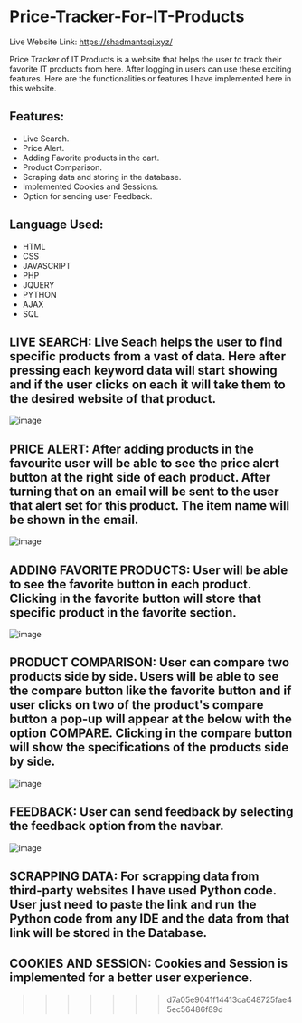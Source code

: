 # Price-Tracker-For-IT-Products

Live Website Link: https://shadmantaqi.xyz/

Price Tracker of IT Products is a website that helps the user to track their favorite IT products from here. After logging in users can use these exciting features. Here are the functionalities or features I have implemented here in this website.

## Features:
- Live Search.
- Price Alert.
- Adding Favorite products in the cart.
- Product Comparison.
- Scraping data and storing in the database.
- Implemented Cookies and Sessions.
- Option for sending user Feedback.
  
## Language Used:
- HTML
- CSS
- JAVASCRIPT
- PHP
- JQUERY
- PYTHON
- AJAX
- SQL
  
## LIVE SEARCH: Live Seach helps the user to find specific products from a vast of data. Here after pressing each keyword data will start showing and if the user clicks on each it will take them to the desired website of that product.
![image](https://github.com/asifbhuiyann/Price-Tracker-for-IT-Products/assets/67231225/0b2e709c-d114-4daa-a29d-eb525c6f882e)

## PRICE ALERT: After adding products in the favourite user will be able to see the price alert button at the right side of each product. After turning that on an email will be sent to the user that alert set for this product. The item name will be shown in the email.
![image](https://github.com/asifbhuiyann/Price-Tracker-for-IT-Products/assets/67231225/084761a5-4b00-42ba-af71-bd9f2f3edb3a)

## ADDING FAVORITE PRODUCTS: User will be able to see the favorite button in each product. Clicking in the favorite button will store that specific product in the favorite section.
![image](https://github.com/asifbhuiyann/Price-Tracker-for-IT-Products/assets/67231225/4a0cfb51-83b1-4237-9e01-85a6819ea59a)

## PRODUCT COMPARISON: User can compare two products side by side. Users will be able to see the compare button like the favorite button and if user clicks on two of the product's compare button a pop-up will appear at the below with the option COMPARE. Clicking in the compare button will show the specifications of the products side by side. 
![image](https://github.com/asifbhuiyann/Price-Tracker-for-IT-Products/assets/67231225/977900ee-72c2-4e00-b689-25bc3f3f7300)

## FEEDBACK: User can send feedback by selecting the feedback option from the navbar. 
![image](https://github.com/asifbhuiyann/Price-Tracker-for-IT-Products/assets/67231225/19229973-bcc8-473f-a513-9c6f0e1899b9)

## SCRAPPING DATA: For scrapping data from third-party websites I have used Python code. User just need to paste the link and run the Python code from any IDE and the data from that link will be stored in the Database.

## COOKIES AND SESSION: Cookies and Session is implemented for a better user experience.
>>>>>>> d7a05e9041f14413ca648725fae45ec56486f89d
